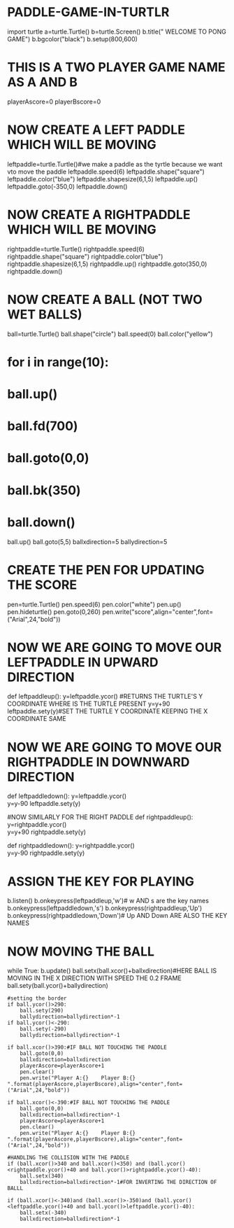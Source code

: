 # PADDLE-GAME-IN-TURTLR

import turtle
a=turtle.Turtle()
b=turtle.Screen()
b.title(" WELCOME TO PONG GAME")
b.bgcolor("black")
b.setup(800,600)
# THIS IS A TWO PLAYER GAME NAME AS A AND B 
playerAscore=0
playerBscore=0
# NOW CREATE A LEFT PADDLE WHICH WILL BE MOVING 
leftpaddle=turtle.Turtle()#we make a paddle as the tyrtle because we want vto move the paddle 
leftpaddle.speed(6)
leftpaddle.shape("square")
leftpaddle.color("blue")
leftpaddle.shapesize(6,1,5)
leftpaddle.up()
leftpaddle.goto(-350,0)
leftpaddle.down()


# NOW CREATE A RIGHTPADDLE WHICH WILL BE MOVING 
rightpaddle=turtle.Turtle()
rightpaddle.speed(6)
rightpaddle.shape("square")
rightpaddle.color("blue")
rightpaddle.shapesize(6,1,5)
rightpaddle.up()
rightpaddle.goto(350,0)
rightpaddle.down()


# NOW CREATE A BALL (NOT TWO WET BALLS)
ball=turtle.Turtle()
ball.shape("circle")
ball.speed(0)
ball.color("yellow")
# for i in range(10):
#     ball.up()
#     ball.fd(700)
#     ball.goto(0,0)
#     ball.bk(350)
#     ball.down()
ball.up()
ball.goto(5,5)
ballxdirection=5
ballydirection=5
# CREATE THE PEN FOR UPDATING THE SCORE
pen=turtle.Turtle()
pen.speed(6)
pen.color("white")
pen.up()
pen.hideturtle()
pen.goto(0,260)
pen.write("score",align="center",font=("Arial",24,"bold"))

# NOW WE ARE GOING TO MOVE OUR LEFTPADDLE IN UPWARD DIRECTION
def leftpaddleup():
    y=leftpaddle.ycor()  #RETURNS THE TURTLE'S Y COORDINATE WHERE IS THE TURTLE PRESENT 
    y=y+90
    leftpaddle.sety(y)#SET THE TURTLE Y COORDINATE KEEPING THE X COORDINATE SAME 

# NOW WE ARE GOING TO MOVE OUR RIGHTPADDLE IN DOWNWARD DIRECTION
def leftpaddledown():
    y=leftpaddle.ycor()  
    y=y-90
    leftpaddle.sety(y)

#NOW SIMILARLY FOR THE RIGHT PADDLE 
def rightpaddleup():
    y=rightpaddle.ycor()  
    y=y+90
    rightpaddle.sety(y)

def rightpaddledown():
    y=rightpaddle.ycor()  
    y=y-90
    rightpaddle.sety(y)

# ASSIGN THE KEY FOR PLAYING
b.listen()
b.onkeypress(leftpaddleup,'w')# w AND s are the key names 
b.onkeypress(leftpaddledown,'s')
b.onkeypress(rightpaddleup,'Up')
b.onkeypress(rightpaddledown,'Down')# Up AND Down ARE ALSO THE KEY NAMES 

# NOW MOVING THE BALL 
while True:
    b.update()
    ball.setx(ball.xcor()+ballxdirection)#HERE BALL IS MOVING IN THE X DIRECTION WITH SPEED THE 0.2 FRAME 
    ball.sety(ball.ycor()+ballydirection)

    #setting the border
    if ball.ycor()>290:
        ball.sety(290)
        ballydirection=ballydirection*-1
    if ball.ycor()<-290:
        ball.sety(-290)
        ballydirection=ballydirection*-1

    if ball.xcor()>390:#IF BALL NOT TOUCHING THE PADDLE 
        ball.goto(0,0)
        ballxdirection=ballxdirection
        playerAscore=playerAscore+1
        pen.clear()
        pen.write("Player A:{}    Player B:{} ".format(playerAscore,playerBscore),align="center",font=("Arial",24,"bold"))

    if ball.xcor()<-390:#IF BALL NOT TOUCHING THE PADDLE 
        ball.goto(0,0)
        ballxdirection=ballxdirection*-1
        playerAscore=playerAscore+1
        pen.clear()
        pen.write("Player A:{}    Player B:{} ".format(playerAscore,playerBscore),align="center",font=("Arial",24,"bold"))    

    #HANDLING THE COLLISION WITH THE PADDLE 
    if (ball.xcor()>340 and ball.xcor()<350) and (ball.ycor()<rightpaddle.ycor()+40 and ball.ycor()>rightpaddle.ycor()-40):
        ball.setx(340)
        ballxdirection=ballxdirection*-1#FOR INVERTING THE DIRECTION OF BALLL
    
    if (ball.xcor()<-340)and (ball.xcor()>-350)and (ball.ycor()<leftpaddle.ycor()+40 and ball.ycor()>leftpaddle.ycor()-40):
        ball.setx(-340)
        ballxdirection=ballxdirection*-1







